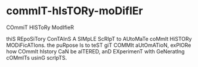 # commIT-hIsTORy-moDifIEr
COmmiT HISToRy ModIfieR

thiS REpoSiTory ConTAInS A SIMpLE ScRIpT to AUtoMaTe coMmIt HiSTORy MODiFicATIons. the puRpose Is to teST giT COMMIt aUtOmATioN, exPlORe how COmmIt hIstory CaN be alTERED, anD EXperimenT wIth GeNeratIng cOMmITs usinG scrIpTS.
